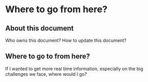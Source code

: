 # Where to go from here?

## About this document

Who owns this document? How to update this document?

## Where to go to from here?

If I wanted to get more real time information, especially on the big challenges we face, where would I go?

